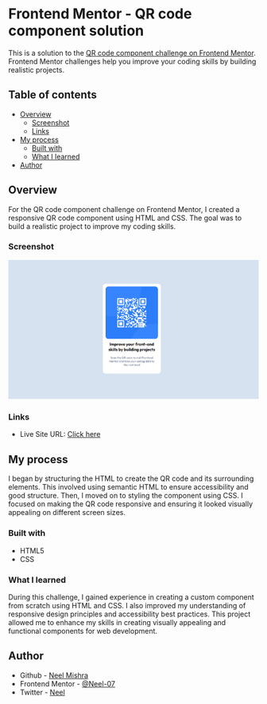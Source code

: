 # Frontend Mentor - QR code component solution

This is a solution to the [QR code component challenge on Frontend Mentor](https://www.frontendmentor.io/challenges/qr-code-component-iux_sIO_H). Frontend Mentor challenges help you improve your coding skills by building realistic projects. 

## Table of contents

- [Overview](#overview)
  - [Screenshot](#screenshot)
  - [Links](#links)
- [My process](#my-process)
  - [Built with](#built-with)
  - [What I learned](#what-i-learned)
- [Author](#author)


## Overview
 For the QR code component challenge on Frontend Mentor, I created a responsive QR code component using HTML and CSS. The goal was to build a realistic project to improve my coding skills.
### Screenshot

![](./images/Screenshot.png)

### Links

- Live Site URL: [Click here](https://neel-07.github.io/QR-code-component/)

## My process
   I began by structuring the HTML to create the QR code and its surrounding elements. This involved using semantic HTML to ensure accessibility and good structure. Then, I moved on to styling the component using CSS. I focused on making the QR code responsive and ensuring it looked visually appealing on different screen sizes.

### Built with

- HTML5
- CSS 


### What I learned
 During this challenge, I gained experience in creating a custom component from scratch using HTML and CSS. I also improved my understanding of responsive design principles and accessibility best practices. This project allowed me to enhance my skills in creating visually appealing and functional components for web development.





## Author

- Github - [Neel Mishra](https://github.com/Neel-07)
- Frontend Mentor - [@Neel-07](https://www.frontendmentor.io/profile/Neel-07)
- Twitter - [Neel](https://twitter.com/NeelMis35789692)

